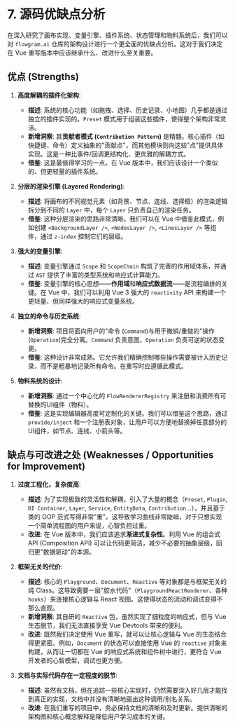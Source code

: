 # 7. 源码优缺点分析

在深入研究了画布实现、变量引擎、插件系统、状态管理和物料系统后，我们可以对 `flowgram.ai` 仓库的架构设计进行一个更全面的优缺点分析。这对于我们决定在 Vue 重写版本中应该继承什么、改进什么至关重要。

## 优点 (Strengths)

1.  **高度解耦的插件化架构**:
    -   **描述**: 系统的核心功能（如拖拽、选择、历史记录、小地图）几乎都是通过独立的插件实现的。`Preset` 模式用于组装这些插件，使得整个架构非常灵活。
    -   **新增洞察**: 其**贡献者模式 (`Contribution Pattern`)** 是精髓。核心插件（如快捷键、命令）定义抽象的"贡献点"，而其他模块则向这些"点"提供具体实现。这是一种比事件/回调更结构化、更优雅的解耦方式。
    -   **借鉴**: 这是最值得学习的一点。在 Vue 版本中，我们应该设计一个类似的、但更轻量的插件系统。

2.  **分层的渲染引擎 (Layered Rendering)**:
    -   **描述**: 将画布的不同视觉元素（如背景、节点、连线、选择框）的渲染逻辑拆分到不同的 `Layer` 中，每个 `Layer` 只负责自己的渲染任务。
    -   **借鉴**: 这种分层渲染的思路非常清晰。我们可以在 Vue 中借鉴此模式，例如创建 `<BackgroundLayer />`, `<NodesLayer />`, `<LinesLayer />` 等组件，通过 `z-index` 控制它们的层级。

3.  **强大的变量引擎**:
    -   **描述**: 变量引擎通过 `Scope` 和 `ScopeChain` 构筑了完善的作用域体系，并通过 `AST` 提供了丰富的类型系统和响应式计算能力。
    -   **借鉴**: 变量引擎的核心思想——**作用域**和**响应式数据流**——是流程编排的关键。在 Vue 中，我们可以利用 Vue 3 强大的 `reactivity` API 来构建一个更轻量、但同样强大的响应式变量系统。

4.  **独立的命令与历史系统**:
    -   **新增洞察**: 项目将面向用户的"命令 (`Command`)与用于撤销/重做的"操作 (`Operation`)完全分离。`Command` 负责意图，`Operation` 负责可逆的状态变更。
    -   **借鉴**: 这种设计非常成熟。它允许我们精确控制哪些操作需要被计入历史记录，而不是粗暴地记录所有命令。在重写时应遵循此模式。

5.  **物料系统的设计**:
    -   **新增洞察**: 通过一个中心化的 `FlowRendererRegistry` 来注册和消费所有可替换的UI组件（物料）。
    -   **借鉴**: 这是实现编辑器高度可定制化的关键。我们可以借鉴这个思路，通过 `provide/inject` 和一个注册表对象，让用户可以方便地替换掉任意部分的UI组件，如节点、连线、小箭头等。

## 缺点与可改进之处 (Weaknesses / Opportunities for Improvement)

1.  **过度工程化，复杂度高**:
    -   **描述**: 为了实现极致的灵活性和解耦，引入了大量的概念（`Preset`, `Plugin`, `DI Container`, `Layer`, `Service`, `EntityData`, `Contribution`...），并且基于类的 OOP 范式写得非常"重"。这导致学习曲线非常陡峭，对于只想实现一个简单流程图的用户来说，心智负担过重。
    -   **改进**: 在 Vue 版本中，我们应该追求**渐进式复杂性**。利用 Vue 的组合式 API (Composition API) 可以让代码更简洁，减少不必要的抽象层级，回归更"数据驱动"的本源。

2.  **框架无关的代价**:
    -   **描述**: 核心的 `Playground`、`Document`、`Reactive` 等对象都是与框架无关的纯 Class。这导致需要一层"胶水代码"（`PlaygroundReactRenderer`、各种 `hooks`）来连接核心逻辑与 React 视图。这使得状态的流动和调试变得不那么直观。
    -   **新增洞察**: 其自研的 `Reactive` 包，虽然实现了细粒度的响应式，但与 Vue 生态脱节，我们无法直接享受 Vue Devtools 带来的便利。
    -   **改进**: 既然我们决定使用 Vue 重写，就可以让核心逻辑与 Vue 的生态结合得更紧密。例如，`Document` 的状态可以直接使用 Vue 的 `reactive` 对象来构建，从而让一切都在 Vue 的响应式系统和组件树中进行，更符合 Vue 开发者的心智模型，调试也更方便。

3.  **文档与实际代码存在一定程度的脱节**:
    -   **描述**: 虽然有文档，但在追踪一些核心实现时，仍然需要深入好几层才能找到真正的实现，文档中并没有清晰地画出这种调用/别名关系。
    -   **改进**: 在我们重写的项目中，务必保持文档的清晰和及时更新。提供清晰的架构图和核心概念解释是降低用户学习成本的关键。
